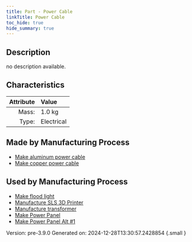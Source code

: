 ```yaml
---
title: Part - Power Cable
linkTitle: Power Cable
toc_hide: true
hide_summary: true
---
```


## Description
no description available.

## Characteristics

| Attribute      | Value |
|--------:|:------|
|Mass:|1.0 kg|
|Type:|Electrical|

## Made by Manufacturing Process

- [Make aluminum power cable](/docs/definitions/process/make-aluminum-power-cable)
- [Make copper power cable](/docs/definitions/process/make-copper-power-cable)

## Used by Manufacturing Process

- [Make flood light](/docs/definitions/process/make-flood-light)
- [Manufacture SLS 3D Printer](/docs/definitions/process/manufacture-sls-3d-printer)
- [Manufacture transformer](/docs/definitions/process/manufacture-transformer)
- [Make Power Panel](/docs/definitions/process/make-power-panel)
- [Make Power Panel Alt #1](/docs/definitions/process/make-power-panel-alt--1)


Version: pre-3.9.0 Generated on: 2024-12-28T13:30:57.2428854
{.small }

